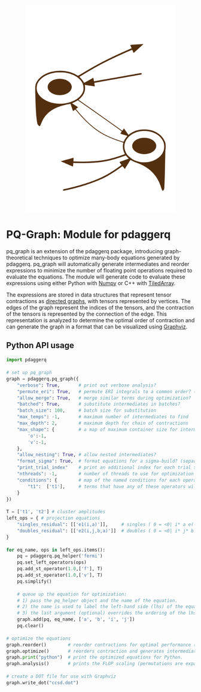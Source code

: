 <div align="center">
  <img src="./pq_graph.svg" width="400" alt="pq_graph Logo">
</div>

# PQ-Graph: Module for pdaggerq

pq_graph is an extension of the pdaggerq package, introducing graph-theoretical techniques to optimize many-body equations generated by pdaggerq. pq_graph will automatically generate intermediates and reorder expressions to minimize the number of floating point operations required to evaluate the equations. The module will generate code to evaluate these expressions using either Python with [Numpy](https://numpy.org/) or C++ with [TiledArray](https://valeevgroup.github.io/tiledarray/dox-master/index.html).

The expressions are stored in data structures that represent tensor contractions as [directed graphs](https://en.wikipedia.org/wiki/Quiver_(mathematics)), with tensors represented by vertices. The edges of the graph represent the indices of the tensors, and the contraction of the tensors is represented by the connection of the edge. This representation is analyzed to determine the optimal order of contraction and can generate the graph in a format that can be visualized using [Graphviz](https://graphviz.org/).

## Python API usage

```python
import pdaggerq

# set up pq_graph
graph = pdaggerq.pq_graph({
    "verbose": True,       # print out verbose analysis?    
    "permute_eri": True,   # permute ERI integrals to a common order? (ovov -> vovo; ovvo -> -vovo)
    "allow_merge": True,   # merge similar terms during optimization?    
    "batched": True,       # substitute intermediates in batches?
    "batch_size": 100,     # batch size for substitution
    "max_temps": -1,       # maximum number of intermediates to find
    "max_depth": 2,        # maximum depth for chain of contractions
    "max_shape": {         # a map of maximum container size for intermediates
        'o':-1,            
        'v':-1,            
    },                     
    "allow_nesting": True, # allow nested intermediates?
    "format_sigma": True,  # format equations for a sigma-build? (separates inteermediates w/o sigma vectors)
    "print_trial_index"    # print an additional index for each trial sigma vector
    "nthreads": -1,        # number of threads to use for optimization (-1 = all)
    "conditions": {        # map of the named conditions for each operator type 
        "t1":  ['t1'],     # terms that have any of these operators will be in an if statement
    }
})

T = ['t1', 't2'] # cluster amplitudes
left_ops = { # projection equations
    "singles_residual": [['e1(i,a)']],     # singles ( 0 = <0| i* a e(-T) H e(T) |0> )
    "doubles_residual": [['e2(i,j,b,a)']]  # doubles ( 0 = <0| i* j* b a e(-T) H e(T) |0> )
}

for eq_name, ops in left_ops.items():
    pq = pdaggerq.pq_helper('fermi')
    pq.set_left_operators(ops)
    pq.add_st_operator(1.0,['f'], T)
    pq.add_st_operator(1.0,['v'], T)
    pq.simplify()

    # queue up the equation for optimization:
    # 1) pass the pq_helper object and the name of the equation.
    # 2) the name is used to label the left-hand side (lhs) of the equation
    # 3) the last argument (optional) overrides the ordering of the lhs indices
    graph.add(pq, eq_name, ['a', 'b', 'i', 'j'])
    pq.clear()

# optimize the equations
graph.reorder()        # reorder contractions for optimal performance (redundant if optimize is called)
graph.optimize()       # reorders contraction and generates intermediates
graph.print("python")  # print the optimized equations for Python.
graph.analysis()       # prints the FLOP scaling (permutations are expanded into repeated terms for analysis)

# create a DOT file for use with Graphviz
graph.write_dot("ccsd.dot") 
```
